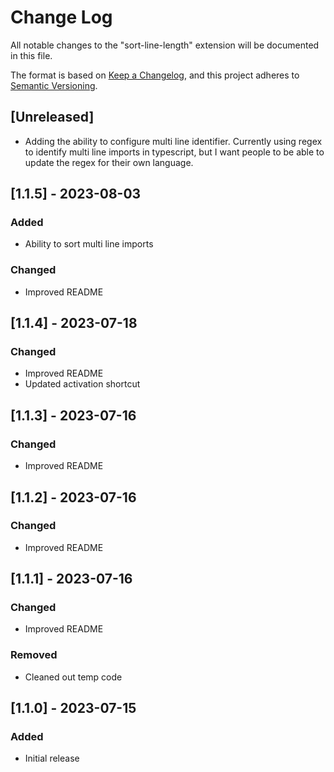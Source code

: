 # Change Log

All notable changes to the "sort-line-length" extension will be documented in this file.

The format is based on [Keep a Changelog](https://keepachangelog.com/en/1.0.0/),
and this project adheres to [Semantic Versioning](https://semver.org/spec/v2.0.0.html).

## [Unreleased]

- Adding the ability to configure multi line identifier. Currently using regex to identify multi line imports in typescript, but I want people to be able to update the regex for their own language.

## [1.1.5] - 2023-08-03

### Added

- Ability to sort multi line imports

### Changed

- Improved README

## [1.1.4] - 2023-07-18

### Changed

- Improved README
- Updated activation shortcut

## [1.1.3] - 2023-07-16

### Changed

- Improved README

## [1.1.2] - 2023-07-16

### Changed

- Improved README

## [1.1.1] - 2023-07-16

### Changed

- Improved README

### Removed

- Cleaned out temp code

## [1.1.0] - 2023-07-15

### Added

- Initial release
